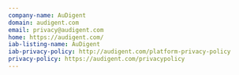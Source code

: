 ```yaml
---
company-name: AuDigent
domain: audigent.com
email: privacy@audigent.com
home: https://audigent.com/
iab-listing-name: AuDigent
iab-privacy-policy: http://audigent.com/platform-privacy-policy
privacy-policy: https://audigent.com/privacypolicy
---
```




